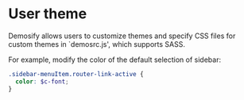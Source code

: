 # User theme

Demosify allows users to customize themes and specify CSS files for custom themes in `demosrc.js', which supports SASS.

For example, modify the color of the default selection of sidebar:

```scss
.sidebar-menuItem.router-link-active {
  color: $c-font;
}
```
